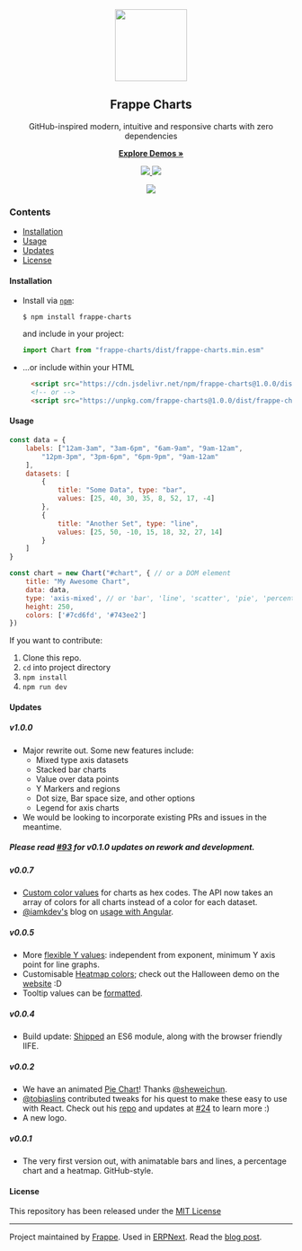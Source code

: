 <div align="center">
    <img src="https://github.com/frappe/design/blob/master/logos/charts-logo.svg" height="128">
    <h2>Frappe Charts</h2>
    <p align="center">
        <p>GitHub-inspired modern, intuitive and responsive charts with zero dependencies</p>
        <a href="https://frappe.github.io/charts">
            <b>Explore Demos »</b>
        </a>
    </p>
</div>

<p align="center">
    <a href="http://github.com/frappe/charts/tree/master/dist/js/frappe-charts.min.iife.js">
        <img src="http://img.badgesize.io/frappe/charts/master/dist/frappe-charts.min.iife.js.svg?compression=gzip">
    </a>
    <a href="https://travis-ci.org/frappe/charts">
        <img src="https://img.shields.io/travis/frappe/charts.svg?style=flat-square">
    </a>
</p>

<p align="center">
    <a href="https://frappe.github.io/charts">
        <img src=".github/example.gif">
    </a>
</p>

### Contents
* [Installation](#installation)
* [Usage](#usage)
* [Updates](#updates)
* [License](#license)

#### Installation
* Install via [`npm`](https://www.npmjs.com/get-npm):

  ```console
  $ npm install frappe-charts
  ```

  and include in your project:
  ```js
  import Chart from "frappe-charts/dist/frappe-charts.min.esm"
  ```

* ...or include within your HTML

  ```html
    <script src="https://cdn.jsdelivr.net/npm/frappe-charts@1.0.0/dist/frappe-charts.min.iife.js"></script>
    <!-- or -->
    <script src="https://unpkg.com/frappe-charts@1.0.0/dist/frappe-charts.min.iife.js"></script>
  ```

#### Usage
```js
const data = {
    labels: ["12am-3am", "3am-6pm", "6am-9am", "9am-12am",
        "12pm-3pm", "3pm-6pm", "6pm-9pm", "9am-12am"
    ],
    datasets: [
        {
            title: "Some Data", type: "bar",
            values: [25, 40, 30, 35, 8, 52, 17, -4]
        },
        {
            title: "Another Set", type: "line",
            values: [25, 50, -10, 15, 18, 32, 27, 14]
        }
    ]
}

const chart = new Chart("#chart", { // or a DOM element
    title: "My Awesome Chart",
    data: data,
    type: 'axis-mixed', // or 'bar', 'line', 'scatter', 'pie', 'percentage'
    height: 250,
    colors: ['#7cd6fd', '#743ee2']
})
```

If you want to contribute:

1. Clone this repo.
2. `cd` into project directory
3. `npm install`
4. `npm run dev`

#### Updates

##### v1.0.0
- Major rewrite out. Some new features include:
    - Mixed type axis datasets
    - Stacked bar charts
    - Value over data points
    - Y Markers and regions
    - Dot size, Bar space size, and other options
    - Legend for axis charts
- We would be looking to incorporate existing PRs and issues in the meantime.

##### Please read [#93](https://github.com/frappe/charts/issues/93) for v0.1.0 updates on rework and development.

##### v0.0.7
- [Custom color values](https://github.com/frappe/charts/pull/71) for charts as hex codes. The API now takes an array of colors for all charts instead of a color for each dataset.
- [@iamkdev's](https://github.com/iamkdev) blog on [usage with Angular](https://medium.com/@iamkdev/frappé-charts-with-angular-c9c5dd075d9f).

##### v0.0.5
- More [flexible Y values](https://github.com/frappe/charts/commit/3de049c451194dcd8e61ff91ceeb998ce131c709): independent from exponent, minimum Y axis point for line graphs.
- Customisable [Heatmap colors](https://github.com/frappe/charts/pull/53); check out the Halloween demo on the [website](https://frappe.github.io/charts) :D
- Tooltip values can be [formatted](https://github.com/frappe/charts/commit/e3d9ed0eae14b65044dca0542cdd4d12af3f2b44).

##### v0.0.4
- Build update: [Shipped](https://github.com/frappe/charts/pull/35) an ES6 module, along with the browser friendly IIFE.

##### v0.0.2
- We have an animated [Pie Chart](https://github.com/frappe/charts/issues/29)! Thanks [@sheweichun](https://github.com/sheweichun).
- [@tobiaslins](https://github.com/tobiaslins) contributed tweaks for his quest to make these easy to use with React. Check out his [repo](https://github.com/tobiaslins/frappe-charts-react-example) and updates at [#24](https://github.com/frappe/charts/issues/24) to learn more :)
- A new logo.

##### v0.0.1
- The very first version out, with animatable bars and lines, a percentage chart and a heatmap. GitHub-style.

#### License
This repository has been released under the [MIT License](LICENSE)

------------------
Project maintained by [Frappe](https://frappe.io).
Used in [ERPNext](https://erpnext.com). Read the [blog post](https://medium.com/@pratu16x7/so-we-decided-to-create-our-own-charts-a95cb5032c97).

